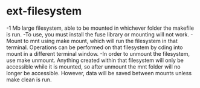 # ext-filesystem
-1 Mb large filesystem, able to be mounted in whichever folder the makefile is run.
-To use, you must install the fuse library or mounting will not work.
-Mount to mnt using make mount, which will run the filesystem in that terminal. Operations can be performed on that filesystem by cding into mount in a different terminal window. 
-In order to unmount the filesystem, use make unmount. Anything created within that filesystem will only be accessible while it is mounted, so after unmount the mnt folder will no longer be accessible. However, data will be saved between mounts unless make clean is run.
